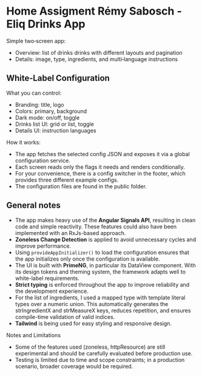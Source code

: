 # Home Assigment Rémy Sabosch - Eliq Drinks App

Simple two‑screen app:
- Overview: list of drinks drinks with different layouts and pagination 
- Details: image, type, ingredients, and multi‑language instructions

## White‑Label Configuration

What you can control:
- Branding: title, logo
- Colors: primary, background
- Dark mode: on/off, toggle
- Drinks list UI: grid or list, toggle
- Details UI: instruction languages

How it works:
- The app fetches the selected config JSON and exposes it via a global configuration service.
- Each screen reads only the flags it needs and renders conditionally.
- For your convenience, there is a config switcher in the footer, which provides three different example configs.
- The configuration files are found in the public folder.

## General notes

- The app makes heavy use of the **Angular Signals API**, resulting in clean code and simple reactivity. These features could also have been implemented with an RxJs-based approach.
- **Zoneless Change Detection** is applied to avoid unnecessary cycles and improve performance.
- Using `provideAppInitializer()` to load the configuration ensures that the app initializes only once the configuration is available.
- The UI is built with **PrimeNG**, in particular its DataView component. With its design tokens and theming system, the framework adapts well to white-label requirements.
- **Strict typing** is enforced throughout the app to improve reliability and the development experience.
- For the list of ingredients, I used a mapped type with template literal types over a numeric union. This automatically generates the strIngredientX and strMeasureX keys, reduces repetition, and ensures compile-time validation of valid indices.
- **Tailwind** is being used for easy styling and responsive design.

Notes and Limitations
-	Some of the features used (zoneless, httpResource) are still experimental and should be carefully evaluated before production use.
-	Testing is limited due to time and scope constraints; in a production scenario, broader coverage would be required.
